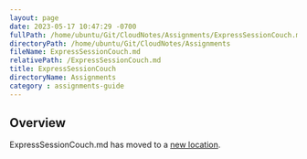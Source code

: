 ```yaml
---
layout: page
date: 2023-05-17 10:47:29 -0700
fullPath: /home/ubuntu/Git/CloudNotes/Assignments/ExpressSessionCouch.md
directoryPath: /home/ubuntu/Git/CloudNotes/Assignments
fileName: ExpressSessionCouch.md
relativePath: /ExpressSessionCouch.md
title: ExpressSessionCouch
directoryName: Assignments
category : assignments-guide
---
```


## Overview

ExpressSessionCouch.md has moved to a [new location](Express/ExpressSessionCouch.md).
